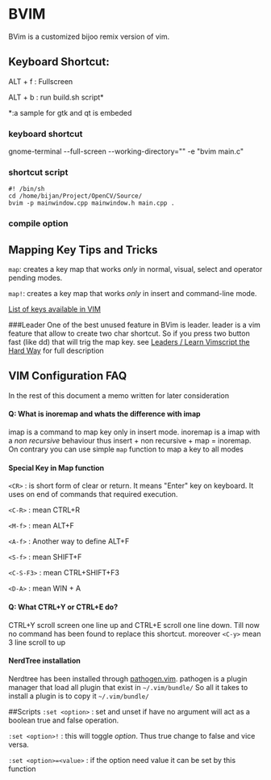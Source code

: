 # BVIM
BVim is a customized bijoo remix version of vim.

## Keyboard Shortcut:

ALT + f : Fullscreen

ALT + b : run build.sh script*

*:a sample for gtk and qt is embeded


### keyboard shortcut
gnome-terminal --full-screen --working-directory="<SOURCE DIRECTORY>" -e "bvim main.c"

### shortcut script
```
#! /bin/sh
cd /home/bijan/Project/OpenCV/Source/
bvim -p mainwindow.cpp mainwindow.h main.cpp .
```

### compile option

## Mapping Key Tips and Tricks
`map`: creates a key map that works *only* in normal, visual, select and operator pending modes.

`map!`: creates a key map that works *only* in insert and command-line mode.

[List of keys available in VIM](https://askubuntu.com/questions/567499/which-are-the-vim-key-notations)

###Leader
One of the best unused feature in BVim is leader. leader is a vim feature that allow to create two char shortcut.
So if you press two button fast (like dd) that will trig the map key. see [Leaders / Learn Vimscript the Hard Way](http://learnvimscriptthehardway.stevelosh.com/chapters/06.html) for full description

## VIM Configuration FAQ
In the rest of this document a memo written for later consideration

#### Q: What is inoremap and whats the difference with imap
imap is a command to map key only in insert mode. inoremap is a imap with a *non recursive* behaviour thus insert + non recursive + map = inoremap. On contrary you can use simple `map` function to map a key to all modes


#### Special Key in Map function
`<CR>` : is short form of clear or return. It means "Enter" key on keyboard. It uses on end of commands that required execution.

`<C-R>` : mean CTRL+R

`<M-f>` :  mean ALT+F

`<A-f>` : Another way to define ALT+F

`<S-f>` : mean SHIFT+F

`<C-S-F3>` : mean CTRL+SHIFT+F3

`<D-A>` : mean WIN + A

#### Q: What CTRL+Y or CTRL+E do?
CTRL+Y scroll screen one line up and CTRL+E scroll one line down. Till now no command has been found to replace this shortcut. moreover `<C-y>` mean 3 line scroll to up

#### NerdTree installation
Nerdtree has been installed through [pathogen.vim](https://github.com/tpope/vim-pathogen). pathogen is a plugin manager that load all plugin that exist in `~/.vim/bundle/` So all it takes to install a plugin is to copy it `~/.vim/bundle/`

##Scripts
`:set <option>` : set and unset if have no argument will act as a boolean true and false operation. 

`:set <option>!` : this will toggle *option*. Thus true change to false and vice versa.

`:set <option>=<value>` : if the option need value it can be set by this function
